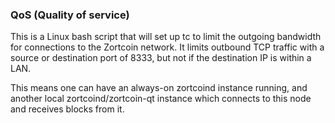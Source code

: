 ### QoS (Quality of service) ###

This is a Linux bash script that will set up tc to limit the outgoing bandwidth for connections to the Zortcoin network. It limits outbound TCP traffic with a source or destination port of 8333, but not if the destination IP is within a LAN.

This means one can have an always-on zortcoind instance running, and another local zortcoind/zortcoin-qt instance which connects to this node and receives blocks from it.
